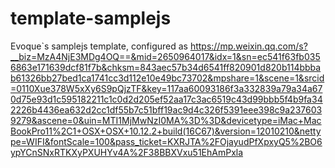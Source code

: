 # template-samplejs 
Evoque`s samplejs template, configured as https://mp.weixin.qq.com/s?__biz=MzA4NjE3MDg4OQ==&mid=2650964017&idx=1&sn=ec541f63fb0356863e171639dcf81f7b&chksm=843aec57b34d6541ff820901d820b114bbbab61326bb27bed1ca1741cc3d112e10e49bc73702&mpshare=1&scene=1&srcid=0110Xue378W5xXy6S9pQjzTF&key=117aa60093186f3a332839a79a34a670d75e93d1c595182211c1c0d2d205ef52aa17c3ac6519c43d99bbb5f4b9fa342226b4436ea632d2cc1df55b7c51bff19ac9d4c326f5391eee398c9a2376039279&ascene=0&uin=MTI1MjMwNzI0MA%3D%3D&devicetype=iMac+MacBookPro11%2C1+OSX+OSX+10.12.2+build(16C67)&version=12010210&nettype=WIFI&fontScale=100&pass_ticket=KXRJTA%2FOjayudPfXpxyQ5%2BO6ypYCnSNxRTKXyPXUHYv4A%2F38BBXVxu51EhAmPxla
